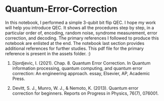 # Quantum-Error-Correction

In this notebook, I performed a simple 3-qubit bit flip QEC. I hope my work will help you introduce QEC. It shows all the procedures step by step, in a particular order of, encoding, random noise, syndrome measurement, error correction, and decoding. The primary references I followed to produce this notebook are enlisted at the end. The notebook last section provides additional references for further studies. This pdf file for the primary reference is present in the assets folder. :)  

1. Djordjevic, I. (2021). Chap. 8. Quantum Error Correction. In Quantum information processing, quantum computing, and quantum error correction: An engineering approach. essay, Elsevier, AP, Academic Press.

2. Devitt, S. J., Munro, W. J., & Nemoto, K. (2013). Quantum error correction for beginners. Reports on Progress in Physics, 76(7), 076001.